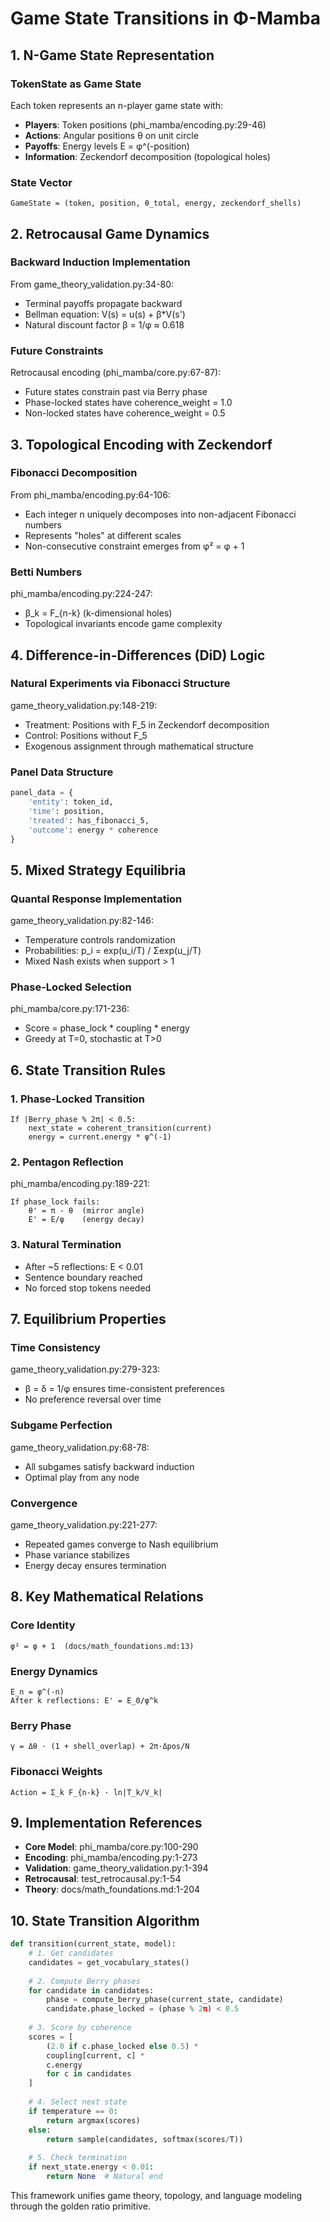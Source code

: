 # Game State Transitions in Φ-Mamba

## 1. N-Game State Representation

### TokenState as Game State
Each token represents an n-player game state with:
- **Players**: Token positions (phi_mamba/encoding.py:29-46)
- **Actions**: Angular positions θ on unit circle
- **Payoffs**: Energy levels E = φ^(-position)
- **Information**: Zeckendorf decomposition (topological holes)

### State Vector
```
GameState = (token, position, θ_total, energy, zeckendorf_shells)
```

## 2. Retrocausal Game Dynamics

### Backward Induction Implementation
From game_theory_validation.py:34-80:
- Terminal payoffs propagate backward
- Bellman equation: V(s) = u(s) + β*V(s')
- Natural discount factor β = 1/φ ≈ 0.618

### Future Constraints
Retrocausal encoding (phi_mamba/core.py:67-87):
- Future states constrain past via Berry phase
- Phase-locked states have coherence_weight = 1.0
- Non-locked states have coherence_weight = 0.5

## 3. Topological Encoding with Zeckendorf

### Fibonacci Decomposition
From phi_mamba/encoding.py:64-106:
- Each integer n uniquely decomposes into non-adjacent Fibonacci numbers
- Represents "holes" at different scales
- Non-consecutive constraint emerges from φ² = φ + 1

### Betti Numbers
phi_mamba/encoding.py:224-247:
- β_k = F_{n-k} (k-dimensional holes)
- Topological invariants encode game complexity

## 4. Difference-in-Differences (DiD) Logic

### Natural Experiments via Fibonacci Structure
game_theory_validation.py:148-219:
- Treatment: Positions with F_5 in Zeckendorf decomposition
- Control: Positions without F_5
- Exogenous assignment through mathematical structure

### Panel Data Structure
```python
panel_data = {
    'entity': token_id,
    'time': position,
    'treated': has_fibonacci_5,
    'outcome': energy * coherence
}
```

## 5. Mixed Strategy Equilibria

### Quantal Response Implementation
game_theory_validation.py:82-146:
- Temperature controls randomization
- Probabilities: p_i = exp(u_i/T) / Σexp(u_j/T)
- Mixed Nash exists when support > 1

### Phase-Locked Selection
phi_mamba/core.py:171-236:
- Score = phase_lock * coupling * energy
- Greedy at T=0, stochastic at T>0

## 6. State Transition Rules

### 1. Phase-Locked Transition
```
If |Berry_phase % 2π| < 0.5:
    next_state = coherent_transition(current)
    energy = current.energy * φ^(-1)
```

### 2. Pentagon Reflection
phi_mamba/encoding.py:189-221:
```
If phase_lock fails:
    θ' = π - θ  (mirror angle)
    E' = E/φ    (energy decay)
```

### 3. Natural Termination
- After ~5 reflections: E < 0.01
- Sentence boundary reached
- No forced stop tokens needed

## 7. Equilibrium Properties

### Time Consistency
game_theory_validation.py:279-323:
- β = δ = 1/φ ensures time-consistent preferences
- No preference reversal over time

### Subgame Perfection
game_theory_validation.py:68-78:
- All subgames satisfy backward induction
- Optimal play from any node

### Convergence
game_theory_validation.py:221-277:
- Repeated games converge to Nash equilibrium
- Phase variance stabilizes
- Energy decay ensures termination

## 8. Key Mathematical Relations

### Core Identity
```
φ² = φ + 1  (docs/math_foundations.md:13)
```

### Energy Dynamics
```
E_n = φ^(-n)
After k reflections: E' = E_0/φ^k
```

### Berry Phase
```
γ = Δθ · (1 + shell_overlap) + 2π·Δpos/N
```

### Fibonacci Weights
```
Action = Σ_k F_{n-k} · ln|T_k/V_k|
```

## 9. Implementation References

- **Core Model**: phi_mamba/core.py:100-290
- **Encoding**: phi_mamba/encoding.py:1-273
- **Validation**: game_theory_validation.py:1-394
- **Retrocausal**: test_retrocausal.py:1-54
- **Theory**: docs/math_foundations.md:1-204

## 10. State Transition Algorithm

```python
def transition(current_state, model):
    # 1. Get candidates
    candidates = get_vocabulary_states()
    
    # 2. Compute Berry phases
    for candidate in candidates:
        phase = compute_berry_phase(current_state, candidate)
        candidate.phase_locked = (phase % 2π) < 0.5
    
    # 3. Score by coherence
    scores = [
        (2.0 if c.phase_locked else 0.5) * 
        coupling[current, c] * 
        c.energy
        for c in candidates
    ]
    
    # 4. Select next state
    if temperature == 0:
        return argmax(scores)
    else:
        return sample(candidates, softmax(scores/T))
    
    # 5. Check termination
    if next_state.energy < 0.01:
        return None  # Natural end
```

This framework unifies game theory, topology, and language modeling through the golden ratio primitive.